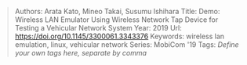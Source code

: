 > Authors: Arata Kato, Mineo Takai, Susumu Ishihara
> Title: Demo: Wireless LAN Emulator Using Wireless Network Tap Device for Testing a Vehicular Network System
> Year: 2019
> Url: https://doi.org/10.1145/3300061.3343376
> Keywords: wireless lan emulation, linux, vehicular network
> Series: MobiCom '19
> Tags: *Define your own tags here, separate by comma*